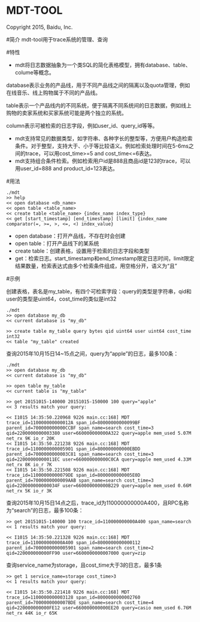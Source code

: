 MDT-TOOL
====
Copyright 2015, Baidu, Inc.

#简介
  mdt-tool用于trace系统的管理、查询

#特性
 * mdt将日志数据抽象为一个类SQL的简化表格模型，拥有database、table、colume等概念。

  database表示业务的产品线，用于不同产品线之间的隔离以及quota管理，例如在线音乐、线上购物属于不同的产品线。

  table表示一个产品线内的不同系统，便于隔离不同系统间的日志数据，例如线上购物的卖家系统和买家系统可能是两个独立的系统。

  column表示可被检索的日志字段，例如user_id、query_id等等。
 * mdt支持常见的数据类型，如字符串、各种字长的整型等，方便用户构造检索条件。对于整型，支持大于、小于等比较语义。例如检索处理时间在5-6ms之间的trace，可以用cost_time>=5 and cost_time<=6表达。
 * mdt支持组合条件检索。例如检索用户id是888且商品id是123的trace，可以用user_id=888 and product_id=123表达。
  
#用法
```
./mdt
>> help
<< open database <db_name>
<< open table <table_name>
<< create table <table_name> {index_name index_type}
<< get [start_timestamp] [end_timestamp] [limit] {index_name comparator(=, >=, >, <=, <) index_value}
```
 * open database：打开产品线，不存在时会创建
 * open table：打开产品线下的某系统
 * create table：创建表格，设置用于检索的日志字段和类型
 * get：检索日志。start_timestamp和end_timestamp限定日志时间，limit限定结果数量，检索表达式由多个检索条件组成，用空格分开，语义为“且”

#示例

创建表格，表名是my_table，有四个可检索字段：query的类型是字符串，qid和user的类型是uint64，cost_time的类似是int32

```
./mdt
>> open database my_db
<< current database is "my_db"

>> create table my_table query bytes qid uint64 user uint64 cost_time int32
<< table "my_table" created
```

查询2015年10月15日14~15点之间，query为“apple”的日志，最多100条：

```
./mdt
>> open database my_db
<< current database is "my_db"

>> open table my_table
<< current table is "my_table"

>> get 20151015-140000 20151015-150000 100 query="apple"
<< 3 results match your query:

<< I1015 14:35:50.220968 9226 main.cc:168] MDT trace_id=110000000000012A span_id=80000000000099BF parent_id=700000000000CCBF span_name=search cost_time=3 qid=2200000000003380 user=660000000000A322 query=apple mem_used 5.07M net_rx 9K io_r 20K
<< I1015 14:35:50.221238 9226 main.cc:168] MDT trace_id=1100000000005901 span_id=800000000000EBDD parent_id=7000000000003C81 span_name=search cost_time=3 qid=22000000000011EC user=660000000000C0CA query=apple mem_used 4.33M net_rx 8K io_r 7K
<< I1015 14:35:50.221508 9226 main.cc:168] MDT trace_id=11000000000079DE span_id=8000000000005E0D parent_id=7000000000009AAB span_name=search cost_time=3 qid=220000000000034F user=660000000000B229 query=apple mem_used 0.66M net_rx 5K io_r 3K
```

查询2015年10月15日14点之后，trace_id为110000000000A400，且RPC名称为“search”的日志，最多100条：

```
>> get 20151015-140000 100 trace_id=110000000000A400 span_name=search
<< 1 results match your query:

<< I1015 14:35:50.221328 9226 main.cc:168] MDT trace_id=110000000000A400 span_id=8000000000000112 parent_id=7000000000005901 span_name=search cost_time=2 qid=220000000000FF90 user=6600000000007000 query=zip
```

查询service_name为storage，且cost_time大于3的日志，最多1条

```
>> get 1 service_name=storage cost_time>3
<< 1 results match your query:

<< I1015 14:35:50.221418 9226 main.cc:168] MDT trace_id=1100000000003128 span_id=8000000000002760 parent_id=7000000000007BDE span_name=search cost_time=4 qid=220000000000FE12 user=660000000000EE20 query=casio mem_used 6.76M net_rx 44K io_r 65K
```

